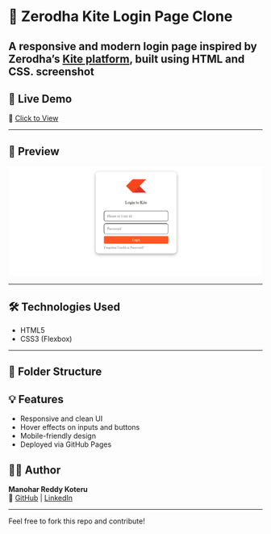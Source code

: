 # 🧿 Zerodha Kite Login Page Clone

A responsive and modern login page inspired by Zerodha’s [Kite platform](https://kite.zerodha.com/), built using HTML and CSS.
screenshot
---

## 🚀 Live Demo

🔗 [Click to View](https://Manohar0610.github.io/kite-login)

---

## 📸 Preview

![Login Page Preview](screenshot.png)

---

## 🛠️ Technologies Used

- HTML5
- CSS3 (Flexbox)

---

## 📁 Folder Structure

## 💡 Features

- Responsive and clean UI
- Hover effects on inputs and buttons
- Mobile-friendly design
- Deployed via GitHub Pages

## 🧑‍💻 Author

**Manohar Reddy Koteru**  
🔗 [GitHub](https://github.com/Manohar0610) | [LinkedIn](https://linkedin.com/in/manoharreddykoteru)

---

Feel free to fork this repo and contribute!


